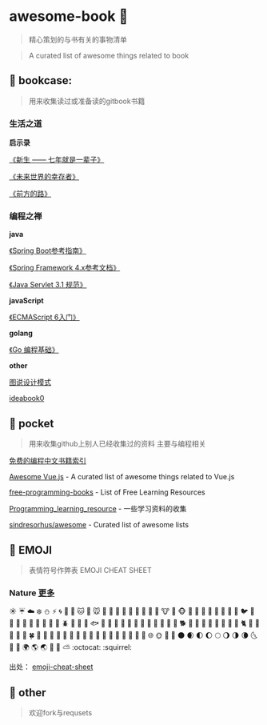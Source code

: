 # awesome-book :tiger: 
> 精心策划的与书有关的事物清单

> A curated list of awesome things related to book 


## :whale: bookcase:

> 用来收集读过或准备读的gitbook书籍

### 生活之道 
**启示录**

[《新生 —— 七年就是一辈子》](https://b.xinshengdaxue.com/Preface.html)

[《未来世界的幸存者》](https://github.com/ruanyf/survivor)

[《前方的路》](https://github.com/ruanyf/road)

### 编程之禅
**java**

[《Spring Boot参考指南》](https://qbgbook.gitbooks.io/spring-boot-reference-guide-zh/)

[《Spring Framework 4.x参考文档》](https://github.com/waylau/spring-framework-4-reference)

[《Java Servlet 3.1 规范》](https://github.com/waylau/servlet-3.1-specification)

**javaScript**

[《ECMAScript 6入门》](https://github.com/ruanyf/es6tutorial)

**golang**

[《Go 编程基础》](https://github.com/Unknwon/go-fundamental-programming)

**other**

[图说设计模式](https://github.com/me115/design_patterns)

[ideabook0](https://github.com/phodal/ideabook)

## :rabbit: pocket 
> 用来收集github上别人已经收集过的资料 主要与编程相关

[免费的编程中文书籍索引](https://github.com/tengj/free-programming-books-zh_CN)

[Awesome Vue.js](https://github.com/vuejs/awesome-vue) - A curated list of awesome things related to Vue.js

[free-programming-books](https://github.com/EbookFoundation/free-programming-books) - List of Free Learning Resources

[Programming_learning_resource](https://github.com/shihyu/Programming_learning_resource) - 一些学习资料的收集

[sindresorhus/awesome](https://github.com/vuejs/awesome-vue) - Curated list of awesome lists
 
## 🎉 EMOJI 

> 表情符号作弊表 EMOJI CHEAT SHEET



### Nature [更多](pocket/EMOJI%20CHEAT%20SHEET.md)

:sunny:
:umbrella:
:cloud:
:snowflake:
:snowman:
:zap:
:cyclone:
:foggy:
:ocean:
:cat:
:dog:
:mouse:
:hamster:
:rabbit:
:wolf:
:frog:
:tiger:
:koala:
:bear:
:pig:
:pig_nose:
:cow:
:boar:
:monkey_face:
:monkey:
:horse:
:racehorse:
:camel:
:sheep:
:elephant:
:panda_face:
:snake:
:bird:
:baby_chick:
:hatched_chick:
:hatching_chick:
:chicken:
:penguin:
:turtle:
:bug:
:honeybee:
:ant:
:beetle:
:snail:
:octopus:
:tropical_fish:
:fish:
:whale:
:whale2:
:dolphin:
:cow2:
:ram:
:rat:
:water_buffalo:
:tiger2:
:rabbit2:
:dragon:
:goat:
:rooster:
:dog2:
:pig2:
:mouse2:
:ox:
:dragon_face:
:blowfish:
:crocodile:
:dromedary_camel:
:leopard:
:cat2:
:poodle:
:paw_prints:
:bouquet:
:cherry_blossom:
:tulip:
:four_leaf_clover:
:rose:
:sunflower:
:hibiscus:
:maple_leaf:
:leaves:
:fallen_leaf:
:herb:
:mushroom:
:cactus:
:palm_tree:
:evergreen_tree:
:deciduous_tree:
:chestnut:
:seedling:
:blossom:
:ear_of_rice:
:shell:
:globe_with_meridians:
:sun_with_face:
:full_moon_with_face:
:new_moon_with_face:
:new_moon:
:waxing_crescent_moon:
:first_quarter_moon:
:waxing_gibbous_moon:
:full_moon:
:waning_gibbous_moon:
:last_quarter_moon:
:waning_crescent_moon:
:last_quarter_moon_with_face:
:first_quarter_moon_with_face:
:crescent_moon:
:earth_africa:
:earth_americas:
:earth_asia:
:volcano:
:milky_way:
:partly_sunny:
:octocat:
:squirrel:

出处： [emoji-cheat-sheet](https://github.com/WebpageFX/emoji-cheat-sheet.com/)

## :hamster: other

> 欢迎fork与requsets
